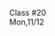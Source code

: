 <div class="lecture1">

<div class="column_date">
<p markdown="block">

Class #20 <br>
Mon,11/12

</p>
</div>
<div class="column_materials">
<p markdown="block">



</p>
</div>

<div class="column_assign">
<p markdown="block">



</p>
</div>

</div>
